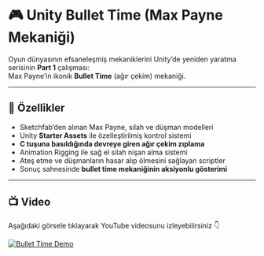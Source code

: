 # 🎮 Unity Bullet Time (Max Payne Mekaniği)

Oyun dünyasının efsaneleşmiş mekaniklerini Unity’de yeniden yaratma serisinin **Part 1** çalışması:  
Max Payne’in ikonik **Bullet Time** (ağır çekim) mekaniği.

---

## 🚀 Özellikler
- Sketchfab’den alınan Max Payne, silah ve düşman modelleri
- Unity **Starter Assets** ile özelleştirilmiş kontrol sistemi
- **C tuşuna basıldığında devreye giren ağır çekim zıplama**
- Animation Rigging ile sağ el silah nişan alma sistemi
- Ateş etme ve düşmanların hasar alıp ölmesini sağlayan scriptler
- Sonuç sahnesinde **bullet time mekaniğinin aksiyonlu gösterimi**

---

## 📺 Video

Aşağıdaki görsele tıklayarak YouTube videosunu izleyebilirsiniz 👇  

[![Bullet Time Demo](https://img.youtube.com/vi/CgfNI4UNFao/0.jpg)](https://www.youtube.com/shorts/CgfNI4UNFao)
